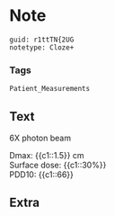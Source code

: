 # Note
```
guid: r1ttTN{2UG
notetype: Cloze+
```

### Tags
```
Patient_Measurements
```

## Text
6X photon beam<div>Dmax: {{c1::1.5}} cm</div><div>Surface dose: {{c1::30%}}</div><div>PDD10: {{c1::66}}</div>

## Extra

